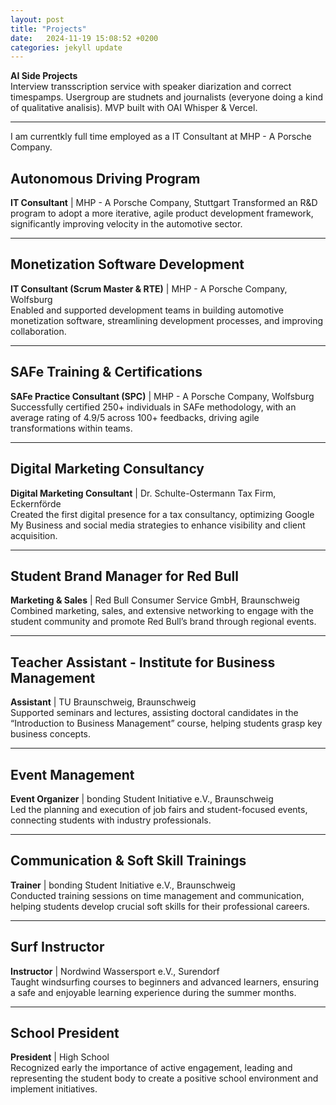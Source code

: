 ```yaml
---
layout: post
title: "Projects"
date:   2024-11-19 15:08:52 +0200
categories: jekyll update
---
```


**AI Side Projects**  
Interview transscription service with speaker diarization and correct timespamps. Usergroup are studnets and journalists (everyone doing a kind of qualitative analisis). MVP built with OAI Whisper & Vercel.



---

I am currentkly full time employed as a IT Consultant at MHP - A Porsche Company.

## Autonomous Driving Program

**IT Consultant** | MHP - A Porsche Company, Stuttgart
Transformed an R&D program to adopt a more iterative, agile product development framework, significantly improving velocity in the automotive sector.

---

## Monetization Software Development

**IT Consultant (Scrum Master & RTE)** | MHP - A Porsche Company, Wolfsburg  
Enabled and supported development teams in building automotive monetization software, streamlining development processes, and improving collaboration.

---

## SAFe Training & Certifications

**SAFe Practice Consultant (SPC)** | MHP - A Porsche Company, Wolfsburg  
Successfully certified 250+ individuals in SAFe methodology, with an average rating of 4.9/5 across 100+ feedbacks, driving agile transformations within teams.

---

## Digital Marketing Consultancy

**Digital Marketing Consultant** | Dr. Schulte-Ostermann Tax Firm, Eckernförde  
Created the first digital presence for a tax consultancy, optimizing Google My Business and social media strategies to enhance visibility and client acquisition.

---

## Student Brand Manager for Red Bull

**Marketing & Sales** | Red Bull Consumer Service GmbH, Braunschweig  
Combined marketing, sales, and extensive networking to engage with the student community and promote Red Bull’s brand through regional events.

---

## Teacher Assistant - Institute for Business Management

**Assistant** | TU Braunschweig, Braunschweig  
Supported seminars and lectures, assisting doctoral candidates in the “Introduction to Business Management” course, helping students grasp key business concepts.

---

## Event Management

**Event Organizer** | bonding Student Initiative e.V., Braunschweig  
Led the planning and execution of job fairs and student-focused events, connecting students with industry professionals.

---

## Communication & Soft Skill Trainings

**Trainer** | bonding Student Initiative e.V., Braunschweig  
Conducted training sessions on time management and communication, helping students develop crucial soft skills for their professional careers.

---

## Surf Instructor

**Instructor** | Nordwind Wassersport e.V., Surendorf  
Taught windsurfing courses to beginners and advanced learners, ensuring a safe and enjoyable learning experience during the summer months.

---

## School President

**President** | High School  
Recognized early the importance of active engagement, leading and representing the student body to create a positive school environment and implement initiatives.

[jekyll-docs]: https://jekyllrb.com/docs/home
[jekyll-gh]:   https://github.com/jekyll/jekyll
[jekyll-talk]: https://talk.jekyllrb.com/
